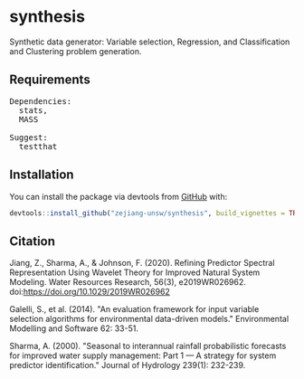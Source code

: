 # synthesis
 Synthetic data generator: Variable selection, Regression, and Classification and Clustering problem generation. 

## Requirements
<pre>
Dependencies:
  stats,
  MASS

Suggest:
  testthat
</pre>

## Installation

You can install the package via devtools from [GitHub](https://github.com/) with:

``` r
devtools::install_github("zejiang-unsw/synthesis", build_vignettes = TRUE)
```

## Citation
Jiang, Z., Sharma, A., & Johnson, F. (2020). Refining Predictor Spectral Representation Using Wavelet Theory for Improved Natural System Modeling. Water Resources Research, 56(3), e2019WR026962. doi:https://doi.org/10.1029/2019WR026962

Galelli, S., et al. (2014). "An evaluation framework for input variable selection algorithms for environmental data-driven models." Environmental Modelling and Software 62: 33-51.
	
Sharma, A. (2000). "Seasonal to interannual rainfall probabilistic forecasts for improved water supply management: Part 1 — A strategy for system predictor identification." Journal of Hydrology 239(1): 232-239.
